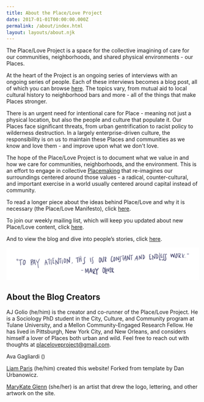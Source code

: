 ```yaml
---
title: About the Place/Love Project
date: 2017-01-01T00:00:00.000Z
permalink: /about/index.html
layout: layouts/about.njk
---
```

The Place/Love Project is a space for the collective imagining of care for our communities, neighborhoods, and shared physical environments - our Places.

At the heart of the Project is an ongoing series of interviews with an ongoing series of people. Each of these interviews becomes a blog post, all of which you can browse [here](https://placeloveproject.org/). The topics vary, from mutual aid to local cultural history to neighborhood bars and more - all of the things that make Places stronger.

There is an urgent need for intentional care for Place - meaning not just a physical location, but also the people and culture that populate it. Our Places face significant threats, from urban gentrification to racist policy to wilderness destruction. In a largely enterprise-driven culture, the responsibility is on us to maintain these Places and communities as we know and love them - and improve upon what we don't love.

The hope of the Place/Love Project is to document what we value in and how we care for communities, neighborhoods, and the environment. This is an effort to engage in collective [Placemaking](https://www.pps.org/article/what-is-placemaking) that re-imagines our surroundings centered around those values - a radical, counter-cultural, and important exercise in a world usually centered around capital instead of community.

To read a longer piece about the ideas behind Place/Love and why it is necessary (the Place/Love Manifesto), click [here](/manifesto).

To join our weekly mailing list, which will keep you updated about new Place/Love content, click [here](https://placeloveproject.substack.com/welcome).

And to view the blog and dive into people’s stories, click [here](/).

![](/static/img/quote.png)

## About the Blog Creators

AJ Golio (he/him) is the creator and co-runner of the Place/Love Project. He is a Sociology PhD student in the City, Culture, and Community program at Tulane University, and a Mellon Community-Engaged Research Fellow. He has lived in Pittsburgh, New York City, and New Orleans, and considers himself a lover of Places both urban and wild. Feel free to reach out with thoughts at [placeloveproject@gmail.com](mailto:agolio@tulane.edu).

Ava Gagliardi ()

[Liam Paris](https://www.liamparis.com) (he/him) created this website! Forked from template by Dan Urbanowicz.

[MaryKate Glenn](https://www.instagram.com/mkg414/) (she/her) is an artist that drew the logo, lettering, and other artwork on the site.